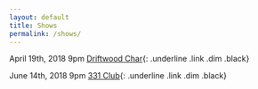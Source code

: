 ```yaml
---
layout: default
title: Shows
permalink: /shows/
---
```


April 19th, 2018 9pm [Driftwood Char](http://driftwoodcharbar.com/){: .underline .link .dim .black}

June 14th, 2018 9pm [331 Club](http://331club.com/){: .underline .link .dim .black}

